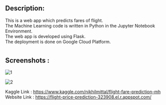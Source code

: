 # <h2> Description:  
  
This is a web app which predicts fares of flight.  
The Machine Learning code is written in Python in the Jupyter Notebook Environment.  
The web app is developed using Flask.  
The deployment is done on Google Cloud Platform.  
  
  
# <h2> Screenshots :  
  
![1](https://user-images.githubusercontent.com/68823461/130600542-ed8c1247-28f1-465a-801d-e6b8d97813e9.jpeg)
  
  
  
![2](https://user-images.githubusercontent.com/68823461/130600549-98a8ded0-4316-4fde-96fa-70a1594f7e18.jpeg)

Kaggle Link : https://www.kaggle.com/nikhilmittal/flight-fare-prediction-mh
Website Link : https://flight-price-prediction-323908.el.r.appspot.com/

